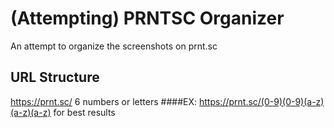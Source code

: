 
# (Attempting) PRNTSC Organizer

An attempt to organize the screenshots on prnt.sc

## URL Structure
https://prnt.sc/ 6 numbers or letters
####EX:
https://prnt.sc/(0-9)(0-9)(a-z)(a-z)(a-z) for best results
